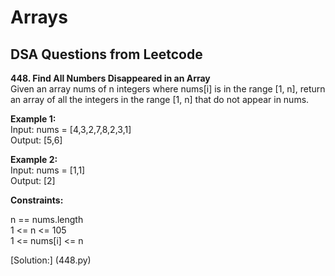 # Arrays 
## DSA Questions from Leetcode

__448. Find All Numbers Disappeared in an Array__  
Given an array nums of n integers where nums[i] is in the range [1, n], return an array of all the integers in the range [1, n] that do not appear in nums.  

__Example 1:__  
Input: nums = [4,3,2,7,8,2,3,1]  
Output: [5,6]  

__Example 2:__  
Input: nums = [1,1]  
Output: [2]  

__Constraints:__

n == nums.length  
1 <= n <= 105  
1 <= nums[i] <= n  

[Solution:] (448.py)
